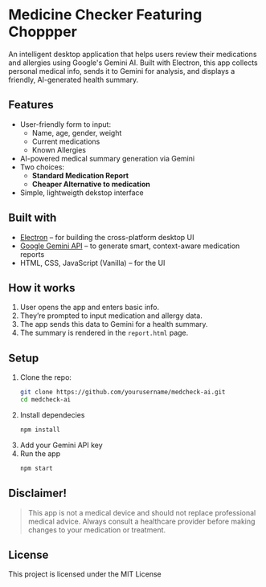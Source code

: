 # Medicine Checker Featuring Choppper

An intelligent desktop application that helps users review their medications and allergies using Google's Gemini AI. Built with Electron, this app collects personal medical info, sends it to Gemini for analysis, and displays a friendly, AI-generated health summary.

## Features
- User-friendly form to input:
  - Name, age, gender, weight
  - Current medications
  - Known Allergies
- AI-powered medical summary generation via Gemini
- Two choices:
  - **Standard Medication Report**
  - **Cheaper Alternative to medication**
- Simple, lightweigth dekstop interface

## Built with

- [Electron](https://www.electronjs.org/) – for building the cross-platform desktop UI
- [Google Gemini API](https://ai.google.dev/) – to generate smart, context-aware medication reports
- HTML, CSS, JavaScript (Vanilla) – for the UI

## How it works

1. User opens the app and enters basic info.
2. They’re prompted to input medication and allergy data.
3. The app sends this data to Gemini for a health summary.
4. The summary is rendered in the `report.html` page.

## Setup
1. Clone the repo:
   ```bash
   git clone https://github.com/yourusername/medcheck-ai.git
   cd medcheck-ai
3. Install dependecies
    ```bash
    npm install
    ```
5. Add your Gemini API key
6. Run the app
   ```bash
   npm start
   ```
## Disclaimer!
> This app is not a medical device and should not replace professional medical advice. Always consult a healthcare provider before making changes to your medication or treatment.

## License
This project is licensed under the MIT License
